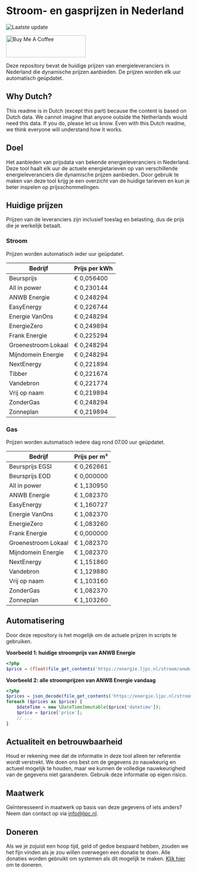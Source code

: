 # Stroom- en gasprijzen in Nederland

![Laatste update](https://img.shields.io/badge/laatste%20update-2024--02--11%2006%3A00%20CET-brightgreen)

<a href="https://www.buymeacoffee.com/Lars-" target="_blank"><img src="https://cdn.buymeacoffee.com/buttons/v2/default-orange.png" alt="Buy Me A Coffee" height="60" style="height: 60px !important;width: 217px !important;" ></a>

Deze repository bevat de huidige prijzen van energieleveranciers in Nederland die dynamische prijzen aanbieden. De prijzen worden elk uur automatisch geüpdatet.

## Why Dutch?

This readme is in Dutch (except this part) because the content is based on Dutch data. We cannot imagine that anyone outside the Netherlands would need this data. If you do, please let us know. Even with this Dutch readme, we think
everyone will understand how it works.

## Doel

Het aanbieden van prijsdata van bekende energieleveranciers in Nederland. Deze tool haalt elk uur de actuele energietarieven op van verschillende energieleveranciers die dynamische prijzen aanbieden. Door gebruik te maken van deze tool
krijg je een overzicht van de huidige tarieven en kun je beter inspelen op prijsschommelingen.

## Huidige prijzen

Prijzen van de leveranciers zijn inclusief toeslag en belasting, dus de prijs die je werkelijk betaalt.

### Stroom

Prijzen worden automatisch ieder uur geüpdatet.

 Bedrijf | Prijs per kWh 
---------|---------------
Beursprijs | € 0,056400
All in power | € 0,230144
ANWB Energie | € 0,248294
EasyEnergy | € 0,226744
Energie VanOns | € 0,248294
EnergieZero | € 0,249894
Frank Energie | € 0,225294
Groenestroom Lokaal | € 0,248294
Mijndomein Energie | € 0,248294
NextEnergy | € 0,221894
Tibber | € 0,221674
Vandebron | € 0,221774
Vrij op naam | € 0,219894
ZonderGas | € 0,248294
Zonneplan | € 0,219894


### Gas

Prijzen worden automatisch iedere dag rond 07.00 uur geüpdatet.

 Bedrijf | Prijs per m³ 
---------|--------------
Beursprijs EGSI | € 0,262661
Beursprijs EOD | € 0,000000
All in power | € 1,130950
ANWB Energie | € 1,082370
EasyEnergy | € 1,160727
Energie VanOns | € 1,082370
EnergieZero | € 1,083260
Frank Energie | € 0,000000
Groenestroom Lokaal | € 1,082370
Mijndomein Energie | € 1,082370
NextEnergy | € 1,151860
Vandebron | € 1,129880
Vrij op naam | € 1,103160
ZonderGas | € 1,082370
Zonneplan | € 1,103260


## Automatisering

Door deze repository is het mogelijk om de actuele prijzen in scripts te gebruiken.

**Voorbeeld 1: huidige stroomprijs van ANWB Energie**

```php
<?php
$price = (float)file_get_contents('https://energie.ljpc.nl/stroom/anwb-energie-nu.txt');

```

**Voorbeeld 2: alle stroomprijzen van ANWB Energie vandaag**

```php
<?php
$prices = json_decode(file_get_contents('https://energie.ljpc.nl/stroom/all-in-power-vandaag.json'),true);
foreach ($prices as $price) {
    $dateTime = new \DateTimeImmutable($price['datetime']);
    $price = $price['price'];
    // ...
}
```

## Actualiteit en betrouwbaarheid

Houd er rekening mee dat de informatie in deze tool alleen ter referentie wordt verstrekt. We doen ons best om de gegevens zo nauwkeurig en actueel mogelijk te houden, maar we kunnen de volledige nauwkeurigheid van de gegevens niet
garanderen. Gebruik deze informatie op eigen risico.

## Maatwerk

Geïnteresseerd in maatwerk op basis van deze gegevens of iets anders? Neem dan contact op
via [info@ljpc.nl](mailto:info@ljpc.nl?subject=Energie%20prijzen).

## Doneren

Als we je zojuist een hoop tijd, geld of gedoe bespaard hebben, zouden we het fijn vinden als je zou willen overwegen een
donatie te doen. Alle donaties worden gebruikt om systemen als dit mogelijk te
maken. [Klik hier](https://www.buymeacoffee.com/Lars-) om te doneren.
